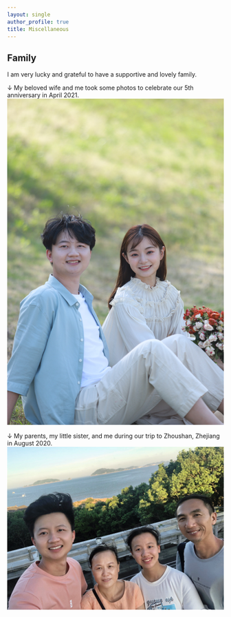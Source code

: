 ```yaml
---
layout: single
author_profile: true
title: Miscellaneous
---
```

## Family

I am very lucky and grateful to have a supportive and lovely family.

↓ My beloved wife and me took some photos to celebrate our 5th anniversary in April 2021.
<img src="/assets/images/wife.jpg" alt="">

↓ My parents, my little sister, and me during our trip to Zhoushan, Zhejiang in August 2020.
<img src="/assets/images/paren-sis.jpg" alt="">


<!--
<figure class="half">
    <img src="/assets/images/family.jpg">
    <img src="/assets/images/wife.jpg">
    <figcaption>(1) My parents, my little sister, and me during our trip to Zhoushan, Zhejiang on Aug. 2020. (2) My beloved wife and me took a photo to celebrate our 5th anniversary since we fell in love. </figcaption>
</figure>

## Interests

I love drinking Wuyi Rock Tea, and below shows two of my little teapots:)
-->

